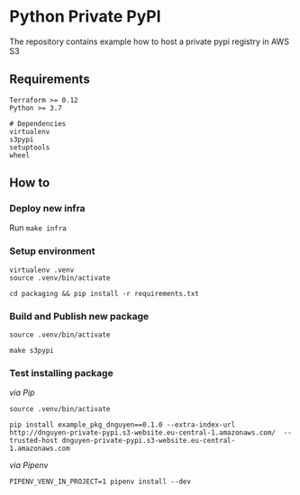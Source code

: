 # Python Private PyPI

The repository contains example how to host a private pypi registry in AWS S3

## Requirements

```
Terraform >= 0.12
Python >= 3.7

# Dependencies
virtualenv
s3pypi
setuptools
wheel
```

## How to

### Deploy new infra

Run `make infra`

### Setup environment

```
virtualenv .venv
source .venv/bin/activate

cd packaging && pip install -r requirements.txt
```

### Build and Publish new package

```
source .venv/bin/activate

make s3pypi
```

### Test installing package

*via Pip*
```
source .venv/bin/activate

pip install example_pkg_dnguyen==0.1.0 --extra-index-url http://dnguyen-private-pypi.s3-website.eu-central-1.amazonaws.com/  --trusted-host dnguyen-private-pypi.s3-website.eu-central-1.amazonaws.com
```

*via Pipenv*
```
PIPENV_VENV_IN_PROJECT=1 pipenv install --dev
```